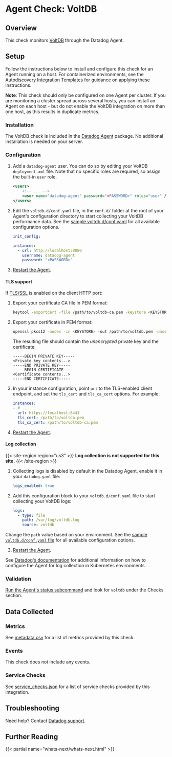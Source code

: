 # Agent Check: VoltDB

## Overview

This check monitors [VoltDB][1] through the Datadog Agent.

## Setup

Follow the instructions below to install and configure this check for an Agent running on a host. For containerized environments, see the [Autodiscovery Integration Templates][2] for guidance on applying these instructions.

**Note**: This check should only be configured on one Agent per cluster. If you are monitoring a cluster spread across several hosts, you can install an Agent on each host - but do not enable the VoltDB integration on more than one host, as this results in duplicate metrics.

### Installation

The VoltDB check is included in the [Datadog Agent][2] package.
No additional installation is needed on your server.

### Configuration

1. Add a `datadog-agent` user. You can do so by editing your VoltDB `deployment.xml` file. Note that no specific roles are required, so assign the built-in `user` role.

    ```xml
    <users>
        <!-- ... -->
        <user name="datadog-agent" password="<PASSWORD>" roles="user" />
    </users>
    ```

2. Edit the `voltdb.d/conf.yaml` file, in the `conf.d/` folder at the root of your Agent's configuration directory to start collecting your VoltDB performance data. See the [sample voltdb.d/conf.yaml][3] for all available configuration options.

    ```yaml
    init_config:

    instances:
      - url: http://localhost:8080
        username: datadog-agent
        password: "<PASSWORD>"
    ```

3. [Restart the Agent][4].

#### TLS support

If [TLS/SSL][5] is enabled on the client HTTP port:

1. Export your certificate CA file in PEM format:

    ```bash
    keytool -exportcert -file /path/to/voltdb-ca.pem -keystore <KEYSTORE> -storepass <PASSWORD> -alias voltdb -rfc
    ```

1. Export your certificate in PEM format:

    ```bash
    openssl pkcs12 -nodes -in <KEYSTORE> -out /path/to/voltdb.pem -password pass:<PASSWORD>
    ```

    The resulting file should contain the _unencrypted_ private key and the certificate:

    ```
    -----BEGIN PRIVATE KEY-----
    <Private key contents...>
    -----END PRIVATE KEY-----
    -----BEGIN CERTIFICATE-----
    <Certificate contents...>
    -----END CERTIFICATE-----
    ```

2. In your instance configuration, point `url` to the TLS-enabled client endpoint, and set the `tls_cert` and `tls_ca_cert` options. For example:

    ```yaml
    instances:
    - # ...
      url: https://localhost:8443
      tls_cert: /path/to/voltdb.pem
      tls_ca_cert: /path/to/voltdb-ca.pem
    ```

3. [Restart the Agent][4].

#### Log collection

{{< site-region region="us3" >}}
**Log collection is not supported for this site.**
{{< /site-region >}}

1. Collecting logs is disabled by default in the Datadog Agent, enable it in your `datadog.yaml` file:

    ```yaml
    logs_enabled: true
    ```

2. Add this configuration block to your `voltdb.d/conf.yaml` file to start collecting your VoltDB logs:

    ```yaml
    logs:
      - type: file
        path: /var/log/voltdb.log
        source: voltdb
    ```

  Change the `path` value based on your environment. See the [sample `voltdb.d/conf.yaml` file][3] for all available configuration options.

  3. [Restart the Agent][4].

  See [Datadog's documentation][9] for additional information on how to configure the Agent for log collection in Kubernetes environments.

### Validation

[Run the Agent's status subcommand][6] and look for `voltdb` under the Checks section.

## Data Collected

### Metrics

See [metadata.csv][7] for a list of metrics provided by this check.

### Events

This check does not include any events.

### Service Checks

See [service_checks.json][10] for a list of service checks provided by this integration.

## Troubleshooting

Need help? Contact [Datadog support][8].

## Further Reading

{{< partial name="whats-next/whats-next.html" >}}

[1]: https://voltdb.com
[2]: https://docs.datadoghq.com/agent/kubernetes/integrations/
[3]: https://github.com/DataDog/integrations-core/blob/master/voltdb/datadog_checks/voltdb/data/conf.yaml.example
[4]: https://docs.datadoghq.com/agent/guide/agent-commands/#start-stop-and-restart-the-agent
[5]: https://docs.voltdb.com/UsingVoltDB/SecuritySSL.php
[6]: https://docs.datadoghq.com/agent/guide/agent-commands/#agent-status-and-information
[7]: https://github.com/DataDog/integrations-core/blob/master/voltdb/metadata.csv
[8]: https://docs.datadoghq.com/help/
[9]: https://docs.datadoghq.com/agent/kubernetes/log/
[10]: https://github.com/DataDog/integrations-core/blob/master/voltdb/assets/service_checks.json
